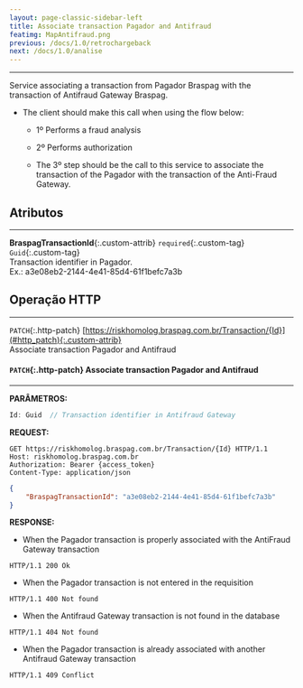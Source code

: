 ```yaml
---
layout: page-classic-sidebar-left
title: Associate transaction Pagador and Antifraud
featimg: MapAntifraud.png
previous: /docs/1.0/retrochargeback
next: /docs/1.0/analise
---
```

---

Service associating a transaction from Pagador Braspag with the transaction of Antifraud Gateway Braspag.

* The client should make this call when using the flow below:

    - 1º Performs a fraud analysis
    - 2º Performs authorization
    
    - The 3º step should be the call to this service to associate the transaction of the Pagador with the transaction of the Anti-Fraud Gateway.  

<a name="contract"></a>
  
## Atributos
-----------------------------------

**BraspagTransactionId**{:.custom-attrib}  `required`{:.custom-tag} `Guid`{:.custom-tag}  
Transaction identifier in Pagador.  
Ex.: a3e08eb2-2144-4e41-85d4-61f1befc7a3b

<a style="float: right;" href="#attributes"><i class="fa fa-angle-double-up fa-fw"></i></a>

<a name="http_operations"></a>

## Operação HTTP
-----------------------------------

`PATCH`{:.http-patch} [https://riskhomolog.braspag.com.br/Transaction/{Id}](#http_patch){:.custom-attrib}  
Associate transaction Pagador and Antifraud

<a style="float: right;" href="#http_operations"><i class="fa fa-angle-double-up fa-fw"></i></a>

<a name="http-patch"></a>

#### `PATCH`{:.http-patch} Associate transaction Pagador and Antifraud 
-------------------------------------------------

**PARÂMETROS:**  

``` csharp
Id: Guid  // Transaction identifier in Antifraud Gateway
```

**REQUEST:**  

``` http
GET https://riskhomolog.braspag.com.br/Transaction/{Id} HTTP/1.1
Host: riskhomolog.braspag.com.br
Authorization: Bearer {access_token}
Content-Type: application/json
```

``` json
{
    "BraspagTransactionId": "a3e08eb2-2144-4e41-85d4-61f1befc7a3b"
}
```

**RESPONSE:**  

- When the Pagador transaction is properly associated with the AntiFraud Gateway transaction  
``` http
HTTP/1.1 200 Ok
```
- When the Pagador transaction is not entered in the requisition  
``` http
HTTP/1.1 400 Not found
```
- When the Antifraud Gateway transaction is not found in the database
``` http
HTTP/1.1 404 Not found
```
- When the Pagador transaction is already associated with another Antifraud Gateway transaction
``` http
HTTP/1.1 409 Conflict
```